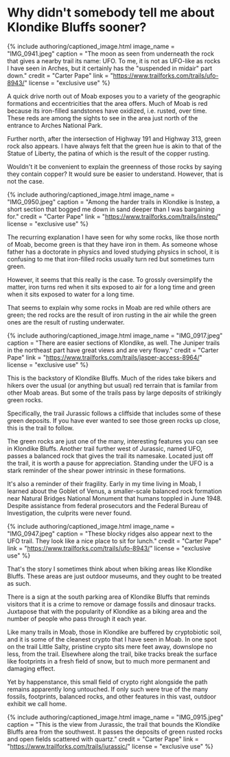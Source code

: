 # Why didn't somebody tell me about Klondike Bluffs sooner?

{% include authoring/captioned_image.html
    image_name = "IMG_0941.jpeg"
    caption = "The moon as seen from underneath the rock that gives a nearby trail its name: UFO. To me, it is not as UFO-like as rocks I have seen in Arches, but it certainly has the \"suspended in midair\" part down."
    credit = "Carter Pape"
    link = "https://www.trailforks.com/trails/ufo-8943/"
    license = "exclusive use"
%}

A quick drive north out of Moab exposes you to a variety of the geographic formations and eccentricities that the area offers. Much of Moab is red because its iron-filled sandstones have oxidized, i.e. rusted, over time. These reds are among the sights to see in the area just north of the entrance to Arches National Park.

Further north, after the intersection of Highway 191 and Highway 313, green rock also appears. I have always felt that the green hue is akin to that of the Statue of Liberty, the patina of which is the result of the copper rusting.

Wouldn't it be convenient to explain the greenness of those rocks by saying they contain copper? It would sure be easier to understand. However, that is not the case.

{% include authoring/captioned_image.html
    image_name = "IMG_0950.jpeg"
    caption = "Among the harder trails in Klondike is Instep, a short section that bogged me down in sand deeper than I was bargaining for."
    credit = "Carter Pape"
    link = "https://www.trailforks.com/trails/instep/"
    license = "exclusive use"
%}

The recurring explanation I have seen for why some rocks, like those north of Moab, become green is that they have iron in them. As someone whose father has a doctorate in physics and loved studying physics in school, it is confusing to me that iron-filled rocks usually turn red but sometimes turn green.

However, it seems that this really is the case. To grossly oversimplify the matter, iron turns red when it sits exposed to air for a long time and green when it sits exposed to water for a long time.

That seems to explain why some rocks in Moab are red while others are green; the red rocks are the result of iron rusting in the air while the green ones are the result of rusting underwater.

{% include authoring/captioned_image.html
    image_name = "IMG_0917.jpeg"
    caption = "There are easier sections of Klondike, as well. The Juniper trails in the northeast part have great views and are very flowy."
    credit = "Carter Pape"
    link = "https://www.trailforks.com/trails/jasper-access-8964/"
    license = "exclusive use"
%}

This is the backstory of Klondike Bluffs. Much of the rides take bikers and hikers over the usual (or anything but usual) red terrain that is familar from other Moab areas. But some of the trails pass by large deposits of strikingly green rocks.

Specifically, the trail Jurassic follows a cliffside that includes some of these green deposits. If you have ever wanted to see those green rocks up close, this is the trail to follow.

The green rocks are just one of the many, interesting features you can see in Klondike Bluffs. Another trail further west of Jurassic, named UFO, passes a balanced rock that gives the trail its namesake. Located just off the trail, it is worth a pause for appreciation. Standing under the UFO is a stark reminder of the shear power intrinsic in these formations.

It's also a reminder of their fragility. Early in my time living in Moab, I learned about the Goblet of Venus, a smaller-scale balanced rock formation near Natural Bridges National Monument that humans toppled in June 1948. Despite assistance from federal prosecutors and the Federal Bureau of Investigation, the culprits were never found.

{% include authoring/captioned_image.html
    image_name = "IMG_0947.jpeg"
    caption = "These blocky ridges also appear next to the UFO trail. They look like a nice place to sit for lunch."
    credit = "Carter Pape"
    link = "https://www.trailforks.com/trails/ufo-8943/"
    license = "exclusive use"
%}

That's the story I sometimes think about when biking areas like Klondike Bluffs. These areas are just outdoor museums, and they ought to be treated as such.

There is a sign at the south parking area of Klondike Bluffs that reminds visitors that it is a crime to remove or damage fossils and dinosaur tracks. Juxtapose that with the popularity of Klondike as a biking area and the number of people who pass through it each year.

Like many trails in Moab, those in Klondike are buffered by cryptobiotic soil, and it is some of the cleanest crypto that I have seen in Moab. In one spot on the trail Little Salty, pristine crypto sits mere feet away, downslope no less, from the trail. Elsewhere along the trail, bike tracks break the surface like footprints in a fresh field of snow, but to much more permanent and damaging effect.

Yet by happenstance, this small field of crypto right alongside the path remains apparently long untouched. If only such were true of the many fossils, footprints, balanced rocks, and other features in this vast, outdoor exhibit we call home.

{% include authoring/captioned_image.html
    image_name = "IMG_0915.jpeg"
    caption = "This is the view from Jurassic, the trail that bounds the Klondike Bluffs area from the southwest. It passes the deposits of green rusted rocks and open fields scattered with quartz."
    credit = "Carter Pape"
    link = "https://www.trailforks.com/trails/jurassic/"
    license = "exclusive use"
%}
